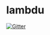 # lambdu

[![Gitter](https://badges.gitter.im/Join%20Chat.svg)](https://gitter.im/lamdu/lambdu?utm_source=badge&utm_medium=badge&utm_campaign=pr-badge&utm_content=badge)